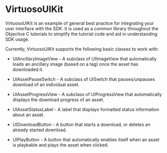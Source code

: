 VirtuosoUIKit
=======================================

VirtuosoUIKit is an example of general best practice for integrating your
user interface with the SDK.  It is used as a common library throughout 
the Objective C tutorials to simplify the tutorial code and aid in understanding
SDK usage. 

Currently, VirtuosoUIKit supports the following basic classes to work with:

* UIAncillaryImageView - A subclass of UIImageView that automatically loads an
                         ancillary image (based on a tag) once the asset has 
                         downloaded it.
                         
* UIAssetPauseSwitch - A subclass of UISwitch that pauses/unpauses download of
                       an individual asset.
                       
* UIAssetProgressView - A subclass of UIProgressView that automatically displays 
                        the download progress of an asset.
                        
* UIAssetStatusLabel - A label that displays formatted status information about
                       an asset.
                       
* UIDownloadButton - A button that starts a download, or deletes an already started
                     download.
                     
* UIPlayButton - A button that automatically enables itself when an asset is playbable
                 and plays the asset when clicked.
                 
